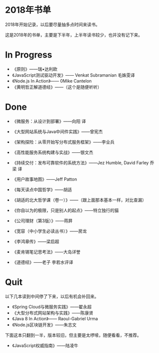2018年书单
===
2018年开始记录，以后要尽量抽多点时间来读书。

这是2018年的书单，主要是下半年，上半年读书较少，也并没有记下来。

# In Progress
* 《原则》——瑞•达利欧
* 《JavaScript测试驱动开发》—— Venkat Subramanian 毛姝雯译
* 《Node.js In Action》—— 0Mike Cantelon
* 《黄明哲正解道德经》——（这个是随便听听）

# Done
* 《微服务：从设计到部署》——向阳 译
* 《大型网站系统与Java中间件实践》——曾宪杰
* 《架构探险：从零开始写分布式服务框架》——李业兵
* 《高性能服务系统构建与实战》——银文杰

* 《持续交付：发布可靠软件的系统方法》——Jez Humble, David Farley 乔梁 译
* 《用户故事地图》——Jeff Patton

* 《每天读点中国哲学》——胡适
* 《胡适的北大哲学课（卷一）》——（跟上面那本基本一样，对比查漏）
* 《你自以为的极限，只是别人的起点》——特立独行的猫
* 《公司理财（第3版）》——蒋屛
* 《宽容（中小学生必读丛书）》——房龙
* 《李鸿章传》——梁启超
* 《麦肯锡笔记思考法》——大岛详誉
* 《道德经》——老子 李若水评译

# Quit
以下几本读到中间停了下来，以后有机会补回来。
* 《Spring Cloud与微服务实践》——翟永超
* 《大型分布式网站架构与实践》——陈康贤
* 《Java 8 In Action》—— Raoul-Gabriel Urma
* 《Node.js区块链开发》——朱志文

下面这本只翻到一半，版本较旧，但主要是太啰嗦，随便看看，不推荐。
* 《JavaScript权威指南》——陆凌牛
